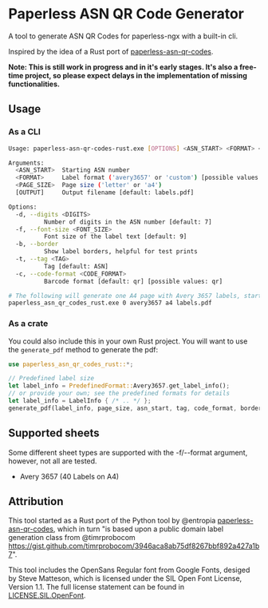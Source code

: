 # Paperless ASN QR Code Generator

A tool to generate ASN QR Codes for paperless-ngx with a built-in cli.

Inspired by the idea of a Rust port of [paperless-asn-qr-codes](https://github.com/entropia/paperless-asn-qr-codes).

**Note: This is still work in progress and in it's early stages. It's also a free-time project, so please expect delays in the implementation of missing functionalities.**


## Usage

### As a CLI
```bash
Usage: paperless-asn-qr-codes-rust.exe [OPTIONS] <ASN_START> <FORMAT> <PAGE_SIZE> [OUTPUT]

Arguments:
  <ASN_START>  Starting ASN number
  <FORMAT>     Label format ('avery3657' or 'custom') [possible values: avery3657, avery-l4731]
  <PAGE_SIZE>  Page size ('letter' or 'a4')
  [OUTPUT]     Output filename [default: labels.pdf]

Options:
  -d, --digits <DIGITS>
          Number of digits in the ASN number [default: 7]
  -f, --font-size <FONT_SIZE>
          Font size of the label text [default: 9]
  -b, --border
          Show label borders, helpful for test prints
  -t, --tag <TAG>
          Tag [default: ASN]
  -c, --code-format <CODE_FORMAT>
          Barcode format [default: qr] [possible values: qr]

# The following will generate one A4 page with Avery 3657 labels, starting at ASN 0
paperless_asn_qr_codes_rust.exe 0 avery3657 a4 labels.pdf
```

### As a crate
You could also include this in your own Rust project. You will want to use the `generate_pdf` method to generate the pdf:
```rust
use paperless_asn_qr_codes_rust::*;

// Predefined label size
let label_info = PredefinedFormat::Avery3657.get_label_info();
// or provide your own; see the predefined formats for details
let label_info = LabelInfo { /* .. */ };
generate_pdf(label_info, page_size, asn_start, tag, code_format, border, output);
```


## Supported sheets

Some different sheet types are supported with the -f/--format argument, however, not all are tested.

- Avery 3657 (40 Labels on A4)

## Attribution

This tool started as a Rust port of the Python tool by @entropia [paperless-asn-qr-codes](https://github.com/entropia/paperless-asn-qr-codes), which in turn "is based upon a public domain label generation class from @timrprobocom https://gist.github.com/timrprobocom/3946aca8ab75df8267bbf892a427a1b7".

This tool includes the OpenSans Regular font from Google Fonts, desiged by Steve Matteson, which is licensed under the SIL Open Font License, Version 1.1. The full license statement can be found in [LICENSE.SIL.OpenFont](LICENSE.SIL.OpenFont).